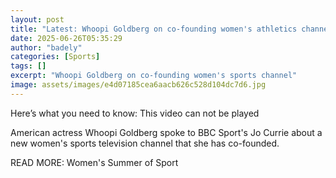 ```yaml
---
layout: post
title: "Latest: Whoopi Goldberg on co-founding women's athletics channel"
date: 2025-06-26T05:35:29
author: "badely"
categories: [Sports]
tags: []
excerpt: "Whoopi Goldberg on co-founding women's sports channel"
image: assets/images/e4d07185cea6aacb626c528d104dc7d6.jpg
---
```


Here’s what you need to know: This video can not be played

American actress Whoopi Goldberg spoke to BBC Sport's Jo Currie about a new women's sports television channel that she has co-founded. 

READ MORE: Women's Summer of Sport

